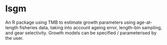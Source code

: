 # lsgm
An R package using TMB to estimate growth parameters using age-at-length fisheries data, taking into account ageing error, length-bin sampling, and gear selectivity.
Growth models can be specified / parameterised by the user.
